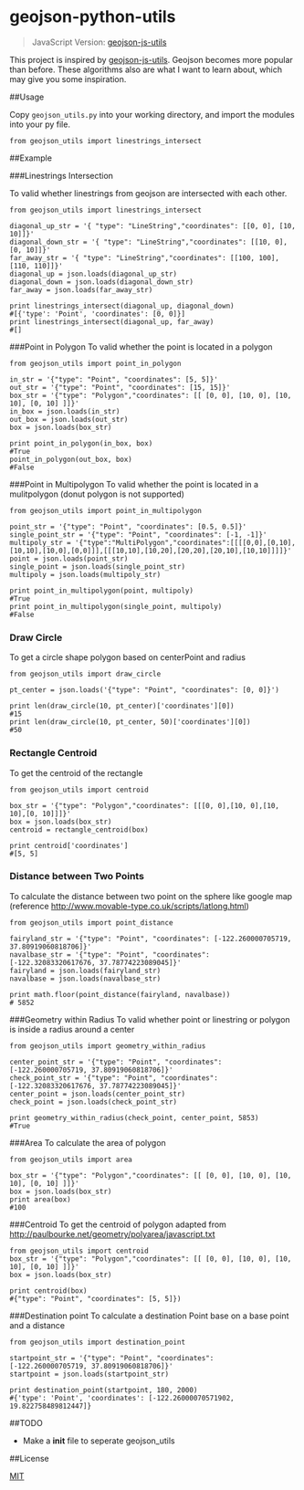 # geojson-python-utils

> JavaScript Version: [geojson-js-utils](https://github.com/maxogden/geojson-js-utils)


This project is inspired by [geojson-js-utils](https://github.com/maxogden/geojson-js-utils). Geojson becomes more popular than before. These algorithms also are what I want to learn about, which may give you some inspiration.

##Usage

Copy `geojson_utils.py` into your working directory, and import the modules into your py file.

```
from geojson_utils import linestrings_intersect
```

##Example

###Linestrings Intersection

To valid whether linestrings from geojson are intersected with each other.

```
from geojson_utils import linestrings_intersect

diagonal_up_str = '{ "type": "LineString","coordinates": [[0, 0], [10, 10]]}'
diagonal_down_str = '{ "type": "LineString","coordinates": [[10, 0], [0, 10]]}'
far_away_str = '{ "type": "LineString","coordinates": [[100, 100], [110, 110]]}'
diagonal_up = json.loads(diagonal_up_str)
diagonal_down = json.loads(diagonal_down_str)
far_away = json.loads(far_away_str)

print linestrings_intersect(diagonal_up, diagonal_down)
#[{'type': 'Point', 'coordinates': [0, 0]}]
print linestrings_intersect(diagonal_up, far_away)
#[]
```

###Point in Polygon
To valid whether the point is located in a polygon

```
from geojson_utils import point_in_polygon

in_str = '{"type": "Point", "coordinates": [5, 5]}'
out_str = '{"type": "Point", "coordinates": [15, 15]}'
box_str = '{"type": "Polygon","coordinates": [[ [0, 0], [10, 0], [10, 10], [0, 10] ]]}'
in_box = json.loads(in_str)
out_box = json.loads(out_str)
box = json.loads(box_str)

print point_in_polygon(in_box, box)
#True
point_in_polygon(out_box, box)
#False
```


###Point in Multipolygon
To valid whether the point is located in a mulitpolygon (donut polygon is not supported)

```
from geojson_utils import point_in_multipolygon

point_str = '{"type": "Point", "coordinates": [0.5, 0.5]}'
single_point_str = '{"type": "Point", "coordinates": [-1, -1]}'
multipoly_str = '{"type":"MultiPolygon","coordinates":[[[[0,0],[0,10],[10,10],[10,0],[0,0]]],[[[10,10],[10,20],[20,20],[20,10],[10,10]]]]}'
point = json.loads(point_str)
single_point = json.loads(single_point_str)
multipoly = json.loads(multipoly_str)

print point_in_multipolygon(point, multipoly)
#True
print point_in_multipolygon(single_point, multipoly)
#False
```


### Draw Circle
To get a circle shape polygon based on centerPoint and radius

```
from geojson_utils import draw_circle

pt_center = json.loads('{"type": "Point", "coordinates": [0, 0]}')

print len(draw_circle(10, pt_center)['coordinates'][0])
#15
print len(draw_circle(10, pt_center, 50)['coordinates'][0])
#50
```


### Rectangle Centroid
To get the centroid of the rectangle

```
from geojson_utils import centroid

box_str = '{"type": "Polygon","coordinates": [[[0, 0],[10, 0],[10, 10],[0, 10]]]}'
box = json.loads(box_str)
centroid = rectangle_centroid(box)

print centroid['coordinates']
#[5, 5]
```
  


### Distance between Two Points
To calculate the distance between two point on the sphere like google map (reference http://www.movable-type.co.uk/scripts/latlong.html)

```
from geojson_utils import point_distance

fairyland_str = '{"type": "Point", "coordinates": [-122.260000705719, 37.80919060818706]}'
navalbase_str = '{"type": "Point", "coordinates": [-122.32083320617676, 37.78774223089045]}'
fairyland = json.loads(fairyland_str)
navalbase = json.loads(navalbase_str)

print math.floor(point_distance(fairyland, navalbase))
# 5852
```



###Geometry within Radius
To valid whether point or linestring or polygon is inside a radius around a center

```
from geojson_utils import geometry_within_radius

center_point_str = '{"type": "Point", "coordinates":  [-122.260000705719, 37.80919060818706]}'
check_point_str = '{"type": "Point", "coordinates": [-122.32083320617676, 37.78774223089045]}'
center_point = json.loads(center_point_str)
check_point = json.loads(check_point_str)

print geometry_within_radius(check_point, center_point, 5853)
#True
```


###Area
To calculate the area of polygon

```
from geojson_utils import area
 
box_str = '{"type": "Polygon","coordinates": [[ [0, 0], [10, 0], [10, 10], [0, 10] ]]}'
box = json.loads(box_str)
print area(box)
#100
```


###Centroid
To get the centroid of polygon
adapted from http://paulbourke.net/geometry/polyarea/javascript.txt

```
from geojson_utils import centroid
box_str = '{"type": "Polygon","coordinates": [[ [0, 0], [10, 0], [10, 10], [0, 10] ]]}'
box = json.loads(box_str)

print centroid(box)
#{"type": "Point", "coordinates": [5, 5]})
```


###Destination point
To calculate a destination Point base on a base point and a distance

```
from geojson_utils import destination_point

startpoint_str = '{"type": "Point", "coordinates":  [-122.260000705719, 37.80919060818706]}'
startpoint = json.loads(startpoint_str)

print destination_point(startpoint, 180, 2000)
#{'type': 'Point', 'coordinates': [-122.26000070571902, 19.822758489812447]}
```

##TODO

- Make a __init__ file to seperate geojson_utils

##License

[MIT](LICENSE)